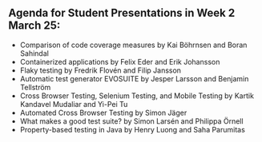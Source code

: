 ## Agenda for Student Presentations in Week 2 March 25:
* Comparison of code coverage measures by Kai Böhrnsen and Boran Sahindal 
* Containerized applications by Felix	Eder and Erik	Johansson
* Flaky testing by Fredrik Flovén and Filip Jansson
* Automatic test generator EVOSUITE by Jesper	Larsson	and Benjamin Tellström
* Cross Browser Testing, Selenium Testing, and Mobile Testing by Kartik Kandavel Mudaliar and Yi-Pei Tu
* Automated Cross Browser Testing by Simon Jäger
* What makes a good test suite? by Simon Larsén and Philippa Örnell
* Property-based testing in Java by Henry Luong and Saha Parumitas
